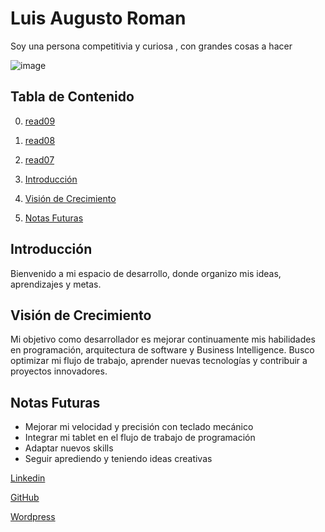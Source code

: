 # **Luis Augusto Roman**
Soy una persona competitivia y curiosa , con grandes cosas a hacer


![image](https://github.com/user-attachments/assets/1f1f16c9-1853-473b-9c3e-91721f332f96)


## Tabla de Contenido
0. [read09](https://github.com/Makubex-Dev18/reading-notes/blob/main/read09.md)
0. [read08](https://github.com/Makubex-Dev18/reading-notes/blob/main/read08.md)
0. [read07](https://github.com/Makubex-Dev18/reading-notes/blob/main/read07.md)

1. [Introducción](#introducción)  
2. [Visión de Crecimiento](#visión-de-crecimiento)  
3. [Notas Futuras](#notas-futuras)  


## Introducción  
Bienvenido a mi espacio de desarrollo, donde organizo mis ideas, aprendizajes y metas.  

## Visión de Crecimiento  
Mi objetivo como desarrollador es mejorar continuamente mis habilidades en programación, arquitectura de software y Business Intelligence. Busco optimizar mi flujo de trabajo, aprender nuevas tecnologías y contribuir a proyectos innovadores.  

## Notas Futuras  
- Mejorar mi velocidad y precisión con teclado mecánico  
- Integrar mi tablet en el flujo de trabajo de programación  
- Adaptar nuevos skills
- Seguir aprediendo y teniendo ideas creativas

[Linkedin](www.linkedin.com/in/luis-roman-huanca)

[GitHub](https://github.com/Makubex-Dev18)

[Wordpress](https://macheloide.wordpress.com/)
